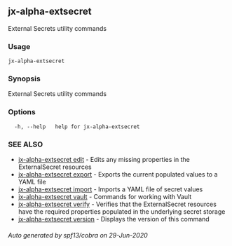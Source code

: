 ## jx-alpha-extsecret

External Secrets utility commands

### Usage

```
jx-alpha-extsecret
```

### Synopsis

External Secrets utility commands

### Options

```
  -h, --help   help for jx-alpha-extsecret
```

### SEE ALSO

* [jx-alpha-extsecret edit](jx-alpha-extsecret_edit.md)	 - Edits any missing properties in the ExternalSecret resources
* [jx-alpha-extsecret export](jx-alpha-extsecret_export.md)	 - Exports the current populated values to a YAML file
* [jx-alpha-extsecret import](jx-alpha-extsecret_import.md)	 - Imports a YAML file of secret values
* [jx-alpha-extsecret vault](jx-alpha-extsecret_vault.md)	 - Commands for working with Vault
* [jx-alpha-extsecret verify](jx-alpha-extsecret_verify.md)	 - Verifies that the ExternalSecret resources have the required properties populated in the underlying secret storage
* [jx-alpha-extsecret version](jx-alpha-extsecret_version.md)	 - Displays the version of this command

###### Auto generated by spf13/cobra on 29-Jun-2020
